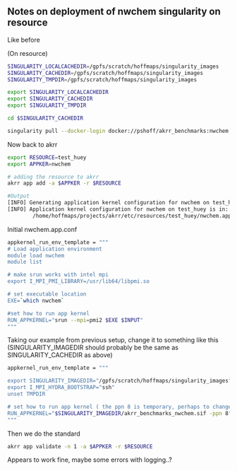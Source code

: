 ## Notes on deployment of nwchem singularity on resource

Like before

(On resource)

```bash
SINGULARITY_LOCALCACHEDIR=/gpfs/scratch/hoffmaps/singularity_images
SINGULARITY_CACHEDIR=/gpfs/scratch/hoffmaps/singularity_images
SINGULARITY_TMPDIR=/gpfs/scratch/hoffmaps/singularity_images

export SINGULARITY_LOCALCACHEDIR
export SINGULARITY_CACHEDIR
export SINGULARITY_TMPDIR

cd $SINGULARITY_CACHEDIR

singularity pull --docker-login docker://pshoff/akrr_benchmarks:nwchem
```
Now back to akrr
```bash
export RESOURCE=test_huey
export APPKER=nwchem

# adding the resource to akrr
akrr app add -a $APPKER -r $RESOURCE

#Output
[INFO] Generating application kernel configuration for nwchem on test_huey
[INFO] Application kernel configuration for nwchem on test_huey is in: 
        /home/hoffmaps/projects/akrr/etc/resources/test_huey/nwchem.app.conf
```

Initial nwchem.app.conf
```bash
appkernel_run_env_template = """
# Load application environment
module load nwchem
module list

# make srun works with intel mpi
export I_MPI_PMI_LIBRARY=/usr/lib64/libpmi.so

# set executable location
EXE=`which nwchem`

#set how to run app kernel
RUN_APPKERNEL="srun --mpi=pmi2 $EXE $INPUT"
"""
```
Taking our example from previous setup, change it to something like this (SINGULARITY_IMAGEDIR should probably be the same as SINGULARITY_CACHEDIR as above)
```bash
appkernel_run_env_template = """

export SINGULARITY_IMAGEDIR="/gpfs/scratch/hoffmaps/singularity_images"
export I_MPI_HYDRA_BOOTSTRAP="ssh"
unset TMPDIR

# set how to run app kernel ( the ppn 8 is temporary, perhaps to change to be general)
RUN_APPKERNEL="$SINGULARITY_IMAGEDIR/akrr_benchmarks_nwchem.sif -ppn 8"
"""


```

Then we do the standard
```bash
akrr app validate -n 1 -a $APPKER -r $RESOURCE

```
Appears to work fine, maybe some errors with logging..?












